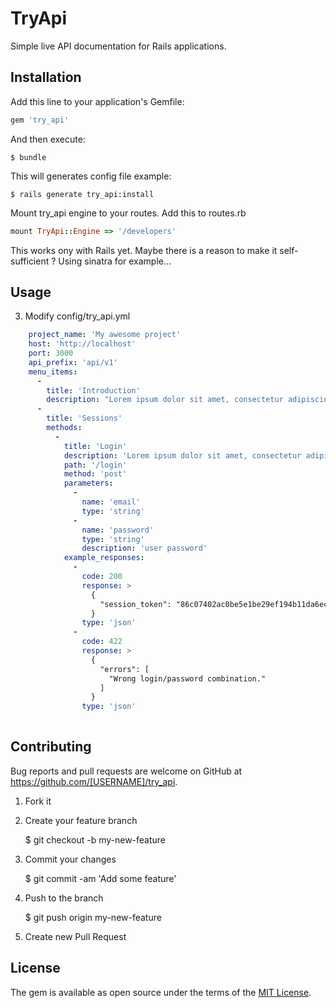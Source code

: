 # TryApi

Simple live API documentation for Rails applications.

## Installation

Add this line to your application's Gemfile:

```ruby
gem 'try_api'
```

And then execute:

    $ bundle
    
This will generates config file example:

    $ rails generate try_api:install
    
Mount try_api engine to your routes. Add this to routes.rb

```ruby
mount TryApi::Engine => '/developers'
```

This works ony with Rails yet. Maybe there is a reason to make it self-sufficient ? Using sinatra for example...

## Usage

3. Modify config/try_api.yml

```yml
    project_name: 'My awesome project'
    host: 'http://localhost'
    port: 3000
    api_prefix: 'api/v1'
    menu_items:
      -
        title: 'Introduction'
        description: "Lorem ipsum dolor sit amet, consectetur adipiscing elit."
      -
        title: 'Sessions'
        methods:
          -
            title: 'Login'
            description: 'Lorem ipsum dolor sit amet, consectetur adipiscing elit, sed do eiusmod tempor incididunt ut labore et dolore magna aliqua.'
            path: '/login'
            method: 'post'
            parameters:
              -
                name: 'email'
                type: 'string'
              -
                name: 'password'
                type: 'string'
                description: 'user password'
            example_responses:
              -
                code: 200
                response: >
                  {
                    "session_token": "86c07402ac0be5e1be29ef194b11da6ecbb86d2b8debddfe462d71063d071fdd"
                  }
                type: 'json'
              -
                code: 422
                response: >
                  {
                    "errors": [
                      "Wrong login/password combination."
                    ]
                  }
                type: 'json'
           
```

## Contributing

Bug reports and pull requests are welcome on GitHub at https://github.com/[USERNAME]/try_api. 

1. Fork it
2. Create your feature branch 
    
    
    $ git checkout -b my-new-feature

3. Commit your changes


    $ git commit -am 'Add some feature'

4. Push to the branch 


    $ git push origin my-new-feature

5. Create new Pull Request

## License

The gem is available as open source under the terms of the [MIT License](http://opensource.org/licenses/MIT).

